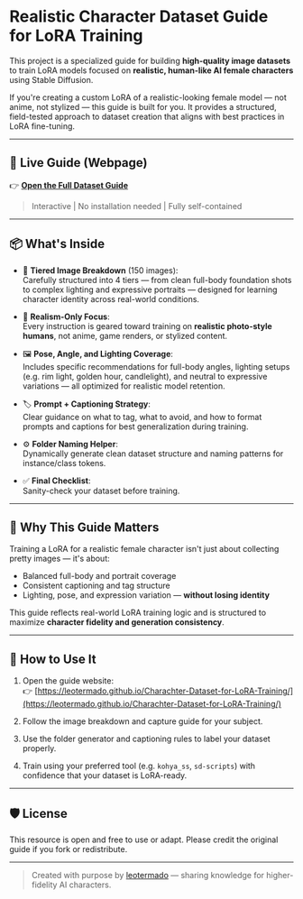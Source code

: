 # Realistic Character Dataset Guide for LoRA Training

This project is a specialized guide for building **high-quality image datasets** to train LoRA models focused on **realistic, human-like AI female characters** using Stable Diffusion.

If you're creating a custom LoRA of a realistic-looking female model — not anime, not stylized — this guide is built for you. It provides a structured, field-tested approach to dataset creation that aligns with best practices in LoRA fine-tuning.

---

## 🔗 Live Guide (Webpage)

👉 [**Open the Full Dataset Guide**](https://leotermado.github.io/Charachter-Dataset-for-LoRA-Training/)

> Interactive | No installation needed | Fully self-contained

---

## 📦 What's Inside

- 🧱 **Tiered Image Breakdown** (150 images):  
  Carefully structured into 4 tiers — from clean full-body foundation shots to complex lighting and expressive portraits — designed for learning character identity across real-world conditions.

- 🧠 **Realism-Only Focus**:  
  Every instruction is geared toward training on **realistic photo-style humans**, not anime, game renders, or stylized content.

- 🖼️ **Pose, Angle, and Lighting Coverage**:  
  Includes specific recommendations for full-body angles, lighting setups (e.g. rim light, golden hour, candlelight), and neutral to expressive variations — all optimized for realistic model retention.

- 🏷️ **Prompt + Captioning Strategy**:  
  Clear guidance on what to tag, what to avoid, and how to format prompts and captions for best generalization during training.

- ⚙️ **Folder Naming Helper**:  
  Dynamically generate clean dataset structure and naming patterns for instance/class tokens.

- ✅ **Final Checklist**:  
  Sanity-check your dataset before training.

---

## 🧠 Why This Guide Matters

Training a LoRA for a realistic female character isn't just about collecting pretty images — it's about:
- Balanced full-body and portrait coverage
- Consistent captioning and tag structure
- Lighting, pose, and expression variation — **without losing identity**

This guide reflects real-world LoRA training logic and is structured to maximize **character fidelity and generation consistency**.

---

## 🔨 How to Use It

1. Open the guide website:  
   👉 [https://leotermado.github.io/Charachter-Dataset-for-LoRA-Training/](https://leotermado.github.io/Charachter-Dataset-for-LoRA-Training/)

2. Follow the image breakdown and capture guide for your subject.

3. Use the folder generator and captioning rules to label your dataset properly.

4. Train using your preferred tool (e.g. `kohya_ss`, `sd-scripts`) with confidence that your dataset is LoRA-ready.

---

## 🛡️ License

This resource is open and free to use or adapt. Please credit the original guide if you fork or redistribute.

---

> Created with purpose by [leotermado](https://github.com/leotermado) — sharing knowledge for higher-fidelity AI characters.
